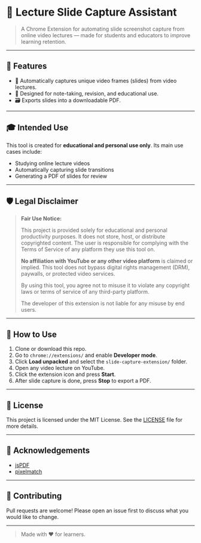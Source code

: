 # 📘 Lecture Slide Capture Assistant

> A Chrome Extension for automating slide screenshot capture from online video lectures — made for students and educators to improve learning retention.

---

## 🚀 Features

* 📸 Automatically captures unique video frames (slides) from video lectures.
* 🧠 Designed for note-taking, revision, and educational use.
* 🗃️ Exports slides into a downloadable PDF.

---

## 🎓 Intended Use

This tool is created for **educational and personal use only**. Its main use cases include:

* Studying online lecture videos
* Automatically capturing slide transitions
* Generating a PDF of slides for review

---

## 🛡️ Legal Disclaimer

> **Fair Use Notice:**
>
> This project is provided solely for educational and personal productivity purposes. It does not store, host, or distribute copyrighted content. The user is responsible for complying with the Terms of Service of any platform they use this tool on.
>
> **No affiliation with YouTube or any other video platform** is claimed or implied. This tool does not bypass digital rights management (DRM), paywalls, or protected video services.
>
> By using this tool, you agree not to misuse it to violate any copyright laws or terms of service of any third-party platform.
>
> The developer of this extension is not liable for any misuse by end users.

---

## 🧪 How to Use

1. Clone or download this repo.
2. Go to `chrome://extensions/` and enable **Developer mode**.
3. Click **Load unpacked** and select the `slide-capture-extension/` folder.
4. Open any video lecture on YouTube.
5. Click the extension icon and press **Start**.
6. After slide capture is done, press **Stop** to export a PDF.

---

## 📝 License

This project is licensed under the MIT License. See the [LICENSE](./LICENSE) file for more details.

---

## 🙏 Acknowledgements

* [jsPDF](https://github.com/parallax/jsPDF)
* [pixelmatch](https://github.com/mapbox/pixelmatch)

---

## 🤝 Contributing

Pull requests are welcome! Please open an issue first to discuss what you would like to change.

---

> Made with ❤️ for learners.

